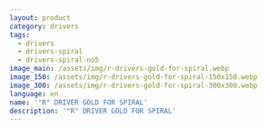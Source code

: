 ```yaml
---
layout: product
category: drivers
tags:
  - drivers
  - drivers-spiral
  - drivers-spiral-no5
image_main: /assets/img/r-drivers-gold-for-spiral.webp
image_150: /assets/img/r-drivers-gold-for-spiral-150x150.webp
image_300: /assets/img/r-drivers-gold-for-spiral-300x300.webp
language: en
name: '"R" DRIVER GOLD FOR SPIRAL'
description: '"R" DRIVER GOLD FOR SPIRAL'
---
```

